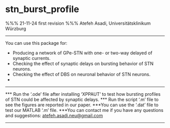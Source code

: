# stn_burst_profile
%%% 21-11-24        first revision
%%% Atefeh Asadi, Universitätsklinikum Würzburg
*****************************************************************************************

You can use this package for: 
- Producing a network of GPe-STN with one- or two-way delayed of synaptic currents.
- Checking the effect of synaptic delays on bursting behavior of STN neurons.
- Checking the effect of DBS on neuronal behavior of STN neurons.
- 
*****************************************************************************************

*** Run the ‘.ode’ file after installing ‘XPPAUT’ to test how 
bursting profiles of STN could be affected by synaptic delays.
*** Run the script ‘.m’ file to see the figures are reported in our paper.
***You can use the ‘.dat’ file to test our MATLAB ‘.m’ file.
***You can contact me if you have any questions and suggestions:
atefeh.asadi.neu@gmail.com

*****************************************************************************************

